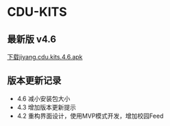 # CDU-KITS

## 最新版 v4.6

[下载jiyang.cdu.kits.4.6.apk]()


## 版本更新记录

* 4.6 减小安装包大小
* 4.3 增加版本更新提示
* 4.2 重构界面设计，使用MVP模式开发，增加校园Feed